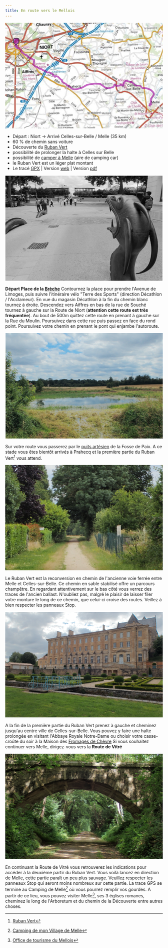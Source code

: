 ```yaml
---
title: En route vers le Mellois
---
```


![carte_balade_03](./images/balade_03_carte.png)

- Départ : Niort -> Arrivé Celles-sur-Belle / Melle (35 km)
- 60 % de chemin sans voiture
- Découverte du [Ruban Vert](https://www.af3v.org/les-voies-vertes/voies/141-le-ruban-vert-de-melle-a-celles-sur-belle/)
- possibilité de prolonger la halte à Celles sur Belle
- possibilité de [camper à Melle](https://mairie-melle.fr/component/content/article?id=38:hebergement) (aire de camping car)
- le Ruban Vert est un léger plat montant
- Le tracé [GPX](https://villovelo.github.io/balade_2020/voir_trace.html?trace=./gpx/balade_03.gpx) | Version [web](https://villovelo.github.io/balade_2020/balade_03.html?source=pdf) | Version [pdf](https://villovelo.github.io/balade_2020/balade_03.pdf)

![la Brèche](./images/balade_03_breche.png)

**Départ Place de la [Brèche](https://www.vivre-a-niort.com/fr/cadre-de-vie/environnement/parcs-et-jardins/jardins-de-la-breche/index.html)** Contournez la place pour prendre l'Avenue de Limoges, puis suivre l'itinéraire vélo "Terre des Sports" (direction Décathlon / l'Acclameur). En vue du magasin Décathlon à la fin du chemin blanc tournez à droite. Descendez vers Aiffres en bas de la rue de Souché tournez à gauche sur la Route de Niort (**attention cette route est très fréquentée**). Au bout de 500m quittez cette route en prenant à gauche sur la Rue du Moulin. Poursuivez dans cette rue puis passez en face du rond point. Poursuivez votre chemin en prenant le pont qui enjambe l'autoroute.

![puits artésien](./images/balade_03_resurgence_eau.png)

Sur votre route vous passerez par le [puits artésien](https://fr.wikipedia.org/wiki/Puits_art%C3%A9sien) de la Fosse de Paix. A ce stade vous êtes bientôt arrivés à Prahecq et la première partie du Ruban Vert[^1] vous attend.

![Ruban Vert p1](./images/balade_03_ruban_vert_p1.png)

Le Ruban Vert est la reconversion en chemin de l'ancienne voie ferrée entre Melle et Celles-sur-Belle. Ce chemin en sable stabilisé offre un parcours champêtre. En regardant attentivement sur le bas côté vous verrez des traces de l'ancien ballast. N'oubliez pas, malgré le plaisir de laisser filer votre monture le long de ce chemin, que celui-ci croise des routes. Veillez à bien respecter les panneaux Stop.

![Celles-sur-Belle](./images/balade_03_cellesbelle.png)

A la fin de la première partie du Ruban Vert prenez à gauche et cheminez jusqu'au centre ville de Celles-sur-Belle.
Vous pouvez y faire une halte prolongée en visitant l'Abbaye Royale Notre-Dame ou choisir votre casse-croûte du soir à la Maison des [Fromages de Chèvre](http://www.maisondesfromagesdechevre.com/)
Si vous souhaitez continuer vers Melle, dirigez-vous vers la **Route de Vitré**

![Ruban Vert p2](./images/balade_03_ruban_vert_p2.png)

En continuant la Route de Vitré vous retrouverez les indications pour accéder à la deuxième partir du Ruban Vert.
Vous voilà lancez en direction de Melle, cette partie paraît un peu plus sauvage. Veuillez respecter les panneaux Stop qui seront moins nombreux sur cette partie.
La trace GPS se termine au Camping de Melle[^3] où vous pourrez remplir vos gourdes. A partir de ce lieu, vous pouvez visiter Melle[^2], ses 3 églises romanes, cheminez le long de l'Arboretum et du chemin de la Découverte entre autres choses.

[^1]: [Ruban Vert](https://www.af3v.org/les-voies-vertes/voies/141-le-ruban-vert-de-melle-a-celles-sur-belle/)
[^2]: [Office de tourisme du Mellois](https://decouvertes.paysmellois.org/)
[^3]: [Camping de mon Village de Melle](https://campingcarpark.com/shop/sejour/nouvelle-aquitaine/camping-de-village-area-of-melle/)

